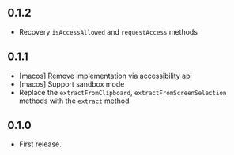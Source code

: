 ## 0.1.2

* Recovery `isAccessAllowed` and `requestAccess` methods

## 0.1.1

* [macos] Remove implementation via accessibility api
* [macos] Support sandbox mode
* Replace the `extractFromClipboard`, `extractFromScreenSelection` methods with the `extract` method

## 0.1.0

* First release.
